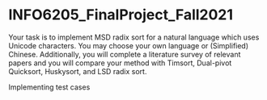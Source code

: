 # INFO6205_FinalProject_Fall2021
Your task is to implement MSD radix sort for a natural language which uses Unicode characters.  You may choose your own language or (Simplified) Chinese. Additionally, you will complete a  literature survey of relevant papers and you will compare your method with Timsort, Dual-pivot  Quicksort, Huskysort, and LSD radix sort. 

Implementing test cases
